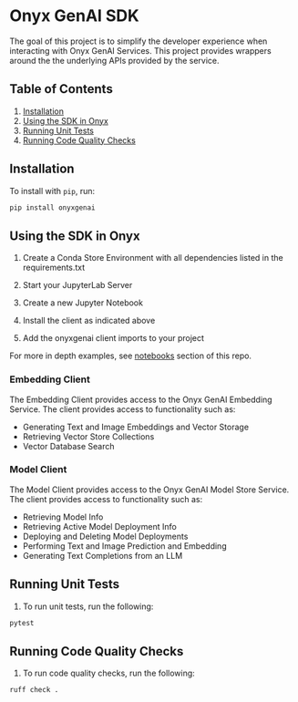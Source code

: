 # Onyx GenAI SDK

The goal of this project is to simplify the developer experience when interacting with Onyx GenAI Services. This project provides wrappers around the the underlying APIs provided by the service.

## Table of Contents

1. [Installation](#installation)
2. [Using the SDK in Onyx](#using-the-sdk-in-onyx)
3. [Running Unit Tests](#running-unit-tests)
4. [Running Code Quality Checks](#running-code-quality-checks)

## Installation

To install with `pip`, run:

```bash
pip install onyxgenai
```

## Using the SDK in Onyx

1. Create a Conda Store Environment with all dependencies listed in the requirements.txt

2. Start your JupyterLab Server

3. Create a new Jupyter Notebook

4. Install the client as indicated above

5. Add the onyxgenai client imports to your project

For more in depth examples, see [notebooks](https://github.com/MetroStar/onyx-genai-sdk/tree/main/notebooks) section of this repo.

### Embedding Client

The Embedding Client provides access to the Onyx GenAI Embedding Service. The client provides access to functionality such as:

- Generating Text and Image Embeddings and Vector Storage
- Retrieving Vector Store Collections
- Vector Database Search

### Model Client

The Model Client provides access to the Onyx GenAI Model Store Service. The client provides access to functionality such as:

- Retrieving Model Info
- Retrieving Active Model Deployment Info
- Deploying and Deleting Model Deployments
- Performing Text and Image Prediction and Embedding
- Generating Text Completions from an LLM

## Running Unit Tests

1. To run unit tests, run the following:

```sh
pytest
```

## Running Code Quality Checks

1. To run code quality checks, run the following:

```sh
ruff check .
```
